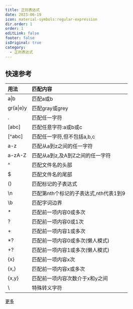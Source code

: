 ```yaml
---
title: 正则表达式
date: 2023-06-19
icon: material-symbols:regular-expression
dir.order: 1
order: 1
editLink: false
footer: false
isOriginal: true
category:
  - 正则表达式
---
```


## 快速参考

|用法|匹配内容|
|:-|:-|
|a\|b|匹配a或b|
|gr(a\|e)y|匹配gray或grey|
|.|匹配任一字符|
|[abc]|匹配任意字符:a或b或c|
|[^abc]|匹配任一字符,但不包括a,b,c|
|a-z|匹配从a到z之间的任一字符|
|a-zA-Z|匹配从a到z,及A到Z之间的任一字符|
|^|匹配文件名的头部|
|$|匹配文件名的尾部|
|()|匹配标记的子表达式|
|\n|匹配第nth个标记的子表达式,nth代表1到9|
|\b|匹配字词边界|
|*|匹配前一项内容0或多次|
|?|匹配前一项内容0或1次|
|+|匹配前一项内容1或多次|
|*?|匹配前一项内容0或多次(懒人模式)|
|+?|匹配前一项内容1或多次(懒人模式)|
|{x}|匹配前一项内容x次|
|{x,}|匹配前一项内容x或多次|
|{x,y}|匹配前一项内容次数介于x和y之间|
|\\ |特殊转义字符|

[更多](https://learn.microsoft.com/zh-cn/dotnet/standard/base-types/regular-expression-language-quick-reference)
